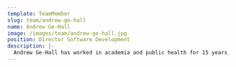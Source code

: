 ```yaml
---
template: TeamMember
slug: team/andrew-ge-hall
name: Andrew Ge-Hall
image: /images/team/andrew-ge-hall.jpg
position: Director Software Development
description: |-
  Andrew Ge-Hall has worked in academia and public health for 15 years, spanning software development, business intelligence and organisational administration. While managing the integration and platform team for the precursor to SystemView, he designed the system architecture that allows it to support delivery of high-frequency application refresh to more than 50 hospitals. Inspired by the latest development methods and technologies, Andrew now leads the teams that have created SystemView and other cutting-edge products.
---
```

